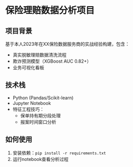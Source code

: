# 保险理赔数据分析项目

## 项目背景
基于本人2023年在XX保险数据服务商的实战经验构建，包含：
- 真实脱敏理赔数据清洗流程
- 欺诈预测模型（XGBoost AUC 0.82+）
- 业务可视化看板

## 技术栈
- Python (Pandas/Scikit-learn)
- Jupyter Notebook
- 特征工程技巧：
  - 保单持有期分段处理
  - 报案时间窗口分析

## 如何使用
1. 安装依赖：`pip install -r requirements.txt`
2. 运行notebook查看分析过程